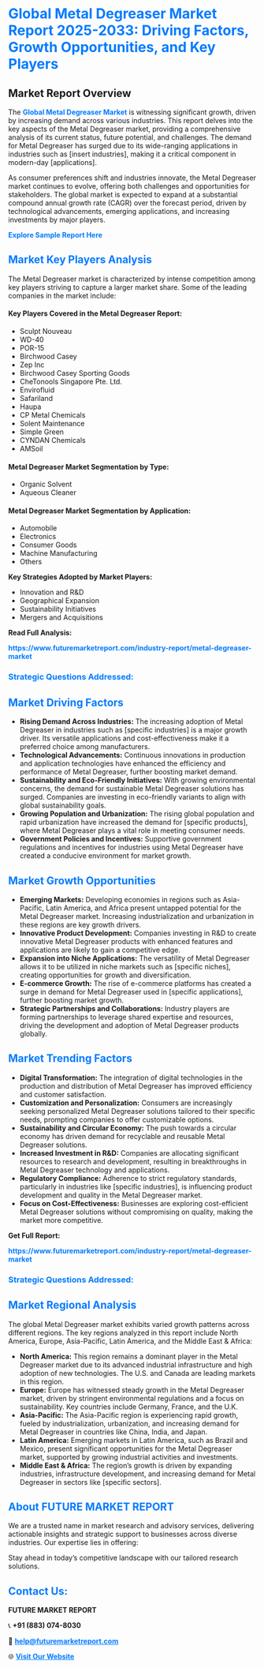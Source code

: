 <h1 style="color: #007BFF;">Global Metal Degreaser Market Report 2025-2033: Driving Factors, Growth Opportunities, and Key Players</h1>

<section id="overview">
<h2>Market Report Overview</h2>
<p>The <a href="https://www.futuremarketreport.com/industry-report/metal-degreaser-market" style="color: #007BFF; text-decoration: none;"><strong>Global Metal Degreaser Market</strong></a> is witnessing significant growth, driven by increasing demand across various industries. This report delves into the key aspects of the Metal Degreaser market, providing a comprehensive analysis of its current status, future potential, and challenges. The demand for Metal Degreaser has surged due to its wide-ranging applications in industries such as [insert industries], making it a critical component in modern-day [applications].</p>
<p>As consumer preferences shift and industries innovate, the Metal Degreaser market continues to evolve, offering both challenges and opportunities for stakeholders. The global market is expected to expand at a substantial compound annual growth rate (CAGR) over the forecast period, driven by technological advancements, emerging applications, and increasing investments by major players.</p>
</section>

<section id="overview">
<p><a href="https://www.futuremarketreport.com/request-sample/reportId=56126" style="color: #007BFF; text-decoration: none;"><strong>Explore Sample Report Here</strong></a></p>
</section>

<section id="key-players">
<h2 style="color: #007BFF;">Market Key Players Analysis</h2>
<p>The Metal Degreaser market is characterized by intense competition among key players striving to capture a larger market share. Some of the leading companies in the market include:</p>
<h4>Key Players Covered in the Metal Degreaser Report:</h4>
<ul><li>Sculpt Nouveau</li><li>WD-40</li><li>POR-15</li><li>Birchwood Casey</li><li>Zep Inc</li><li>Birchwood Casey Sporting Goods</li><li>CheTonools Singapore Pte. Ltd.</li><li>Envirofluid</li><li>Safariland</li><li>Haupa</li><li>CP Metal Chemicals</li><li>Solent Maintenance</li><li>Simple Green</li><li>CYNDAN Chemicals</li><li>AMSoil</li></ul>
<h4>Metal Degreaser Market Segmentation by Type:</h4>
<ul><li>Organic Solvent</li><li>Aqueous Cleaner</li></ul>

<h4>Metal Degreaser Market Segmentation by Application:</h4>
<ul><li>Automobile</li><li>Electronics</li><li>Consumer Goods</li><li>Machine Manufacturing</li><li>Others</li></ul>
<p><strong>Key Strategies Adopted by Market Players:</strong></p>
<ul>
<li>Innovation and R&D</li>
<li>Geographical Expansion</li>
<li>Sustainability Initiatives</li>
<li>Mergers and Acquisitions</li>
</ul>
</section>

<section>
<p><strong>Read Full Analysis: </strong></p><a href="https://www.futuremarketreport.com/industry-report/metal-degreaser-market" style="color: #007BFF; text-decoration: none;"><strong>https://www.futuremarketreport.com/industry-report/metal-degreaser-market</strong></a>
<h3 style="color: #007BFF;">Strategic Questions Addressed:</h3>
</section>

<section id="driving-factors">
<h2 style="color: #007BFF;">Market Driving Factors</h2>
<ul>
<li><strong>Rising Demand Across Industries:</strong> The increasing adoption of Metal Degreaser in industries such as [specific industries] is a major growth driver. Its versatile applications and cost-effectiveness make it a preferred choice among manufacturers.</li>
<li><strong>Technological Advancements:</strong> Continuous innovations in production and application technologies have enhanced the efficiency and performance of Metal Degreaser, further boosting market demand.</li>
<li><strong>Sustainability and Eco-Friendly Initiatives:</strong> With growing environmental concerns, the demand for sustainable Metal Degreaser solutions has surged. Companies are investing in eco-friendly variants to align with global sustainability goals.</li>
<li><strong>Growing Population and Urbanization:</strong> The rising global population and rapid urbanization have increased the demand for [specific products], where Metal Degreaser plays a vital role in meeting consumer needs.</li>
<li><strong>Government Policies and Incentives:</strong> Supportive government regulations and incentives for industries using Metal Degreaser have created a conducive environment for market growth.</li>
</ul>
</section>

<section id="growth-opportunities">
<h2 style="color: #007BFF;">Market Growth Opportunities</h2>
<ul>
<li><strong>Emerging Markets:</strong> Developing economies in regions such as Asia-Pacific, Latin America, and Africa present untapped potential for the Metal Degreaser market. Increasing industrialization and urbanization in these regions are key growth drivers.</li>
<li><strong>Innovative Product Development:</strong> Companies investing in R&D to create innovative Metal Degreaser products with enhanced features and applications are likely to gain a competitive edge.</li>
<li><strong>Expansion into Niche Applications:</strong> The versatility of Metal Degreaser allows it to be utilized in niche markets such as [specific niches], creating opportunities for growth and diversification.</li>
<li><strong>E-commerce Growth:</strong> The rise of e-commerce platforms has created a surge in demand for Metal Degreaser used in [specific applications], further boosting market growth.</li>
<li><strong>Strategic Partnerships and Collaborations:</strong> Industry players are forming partnerships to leverage shared expertise and resources, driving the development and adoption of Metal Degreaser products globally.</li>
</ul>
</section>

<section id="trending-factors">
<h2 style="color: #007BFF;">Market Trending Factors</h2>
<ul>
<li><strong>Digital Transformation:</strong> The integration of digital technologies in the production and distribution of Metal Degreaser has improved efficiency and customer satisfaction.</li>
<li><strong>Customization and Personalization:</strong> Consumers are increasingly seeking personalized Metal Degreaser solutions tailored to their specific needs, prompting companies to offer customizable options.</li>
<li><strong>Sustainability and Circular Economy:</strong> The push towards a circular economy has driven demand for recyclable and reusable Metal Degreaser solutions.</li>
<li><strong>Increased Investment in R&D:</strong> Companies are allocating significant resources to research and development, resulting in breakthroughs in Metal Degreaser technology and applications.</li>
<li><strong>Regulatory Compliance:</strong> Adherence to strict regulatory standards, particularly in industries like [specific industries], is influencing product development and quality in the Metal Degreaser market.</li>
<li><strong>Focus on Cost-Effectiveness:</strong> Businesses are exploring cost-efficient Metal Degreaser solutions without compromising on quality, making the market more competitive.</li>
</ul>
</section>

<section>
<p><strong>Get Full Report: </strong></p><a href="https://www.futuremarketreport.com/industry-report/metal-degreaser-market" style="color: #007BFF; text-decoration: none;"><strong>https://www.futuremarketreport.com/industry-report/metal-degreaser-market</strong></a>
<h3 style="color: #007BFF;">Strategic Questions Addressed:</h3>
</section>


<section id="regional-analysis">
<h2 style="color: #007BFF;">Market Regional Analysis</h2>
<p>The global Metal Degreaser market exhibits varied growth patterns across different regions. The key regions analyzed in this report include North America, Europe, Asia-Pacific, Latin America, and the Middle East & Africa:</p>
<ul>
<li><strong>North America:</strong> This region remains a dominant player in the Metal Degreaser market due to its advanced industrial infrastructure and high adoption of new technologies. The U.S. and Canada are leading markets in this region.</li>
<li><strong>Europe:</strong> Europe has witnessed steady growth in the Metal Degreaser market, driven by stringent environmental regulations and a focus on sustainability. Key countries include Germany, France, and the U.K.</li>
<li><strong>Asia-Pacific:</strong> The Asia-Pacific region is experiencing rapid growth, fueled by industrialization, urbanization, and increasing demand for Metal Degreaser in countries like China, India, and Japan.</li>
<li><strong>Latin America:</strong> Emerging markets in Latin America, such as Brazil and Mexico, present significant opportunities for the Metal Degreaser market, supported by growing industrial activities and investments.</li>
<li><strong>Middle East & Africa:</strong> The region’s growth is driven by expanding industries, infrastructure development, and increasing demand for Metal Degreaser in sectors like [specific sectors].</li>
</ul>
</section>

<footer>
<h2 style="color: #007BFF;">About FUTURE MARKET REPORT</h2>
<p>We are a trusted name in market research and advisory services, delivering actionable insights and strategic support to businesses across diverse industries. Our expertise lies in offering:</p>

<p>Stay ahead in today’s competitive landscape with our tailored research solutions.</p>

<h2 style="color: #007BFF;">Contact Us:</h2>
<p><strong>FUTURE MARKET REPORT</strong></p>
<p>📞 <strong>+91 (883) 074-8030</strong></p>
<p>📧 <strong><a href="mailto:help@futuremarketreport.com" style="color: #007BFF;">help@futuremarketreport.com</a></strong></p>
<p>🌐 <strong><a href="https://www.futuremarketreport.com/" style="color: #007BFF;">Visit Our Website</a></strong></p>
</footer>